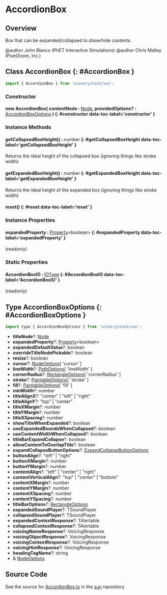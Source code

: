 # AccordionBox

## Overview

Box that can be expanded/collapsed to show/hide contents.

@author John Blanco (PhET Interactive Simulations)
@author Chris Malley (PixelZoom, Inc.)

## Class AccordionBox {: #AccordionBox }


```js
import { AccordionBox } from 'scenerystack/sun';
```
### Constructor

#### new AccordionBox( contentNode : <span style="font-weight: 400;">[Node](../scenery/Node.md)</span>, providedOptions? : <span style="font-weight: 400;">[AccordionBoxOptions](../sun/AccordionBox.md#AccordionBoxOptions)</span> ) {: #constructor data-toc-label='constructor' }

### Instance Methods

#### getCollapsedBoxHeight() : <span style="font-weight: 400;"><span style="color: hsla(calc(var(--md-hue) + 180deg),80%,40%,1);">number</span></span> {: #getCollapsedBoxHeight data-toc-label='getCollapsedBoxHeight' }

Returns the ideal height of the collapsed box (ignoring things like stroke width)

#### getExpandedBoxHeight() : <span style="font-weight: 400;"><span style="color: hsla(calc(var(--md-hue) + 180deg),80%,40%,1);">number</span></span> {: #getExpandedBoxHeight data-toc-label='getExpandedBoxHeight' }

Returns the ideal height of the expanded box (ignoring things like stroke width)

#### reset() {: #reset data-toc-label='reset' }

### Instance Properties

#### expandedProperty : <span style="font-weight: 400;">[Property](../axon/Property.md)&lt;<span style="color: hsla(calc(var(--md-hue) + 180deg),80%,40%,1);">boolean</span>&gt;</span> {: #expandedProperty data-toc-label='expandedProperty' }

(readonly)

### Static Properties

#### AccordionBoxIO : <span style="font-weight: 400;">[IOType](../tandem/IOType.md)</span> {: #AccordionBoxIO data-toc-label='AccordionBoxIO' }

(readonly)



## Type AccordionBoxOptions {: #AccordionBoxOptions }


```js
import type { AccordionBoxOptions } from 'scenerystack/sun';
```
- **titleNode**?: [Node](../scenery/Node.md)
- **expandedProperty**?: [Property](../axon/Property.md)&lt;<span style="color: hsla(calc(var(--md-hue) + 180deg),80%,40%,1);">boolean</span>&gt;
- **expandedDefaultValue**?: <span style="color: hsla(calc(var(--md-hue) + 180deg),80%,40%,1);">boolean</span>
- **overrideTitleNodePickable**?: <span style="color: hsla(calc(var(--md-hue) + 180deg),80%,40%,1);">boolean</span>
- **resize**?: <span style="color: hsla(calc(var(--md-hue) + 180deg),80%,40%,1);">boolean</span>
- **cursor**?: [NodeOptions](../scenery/Node.md#NodeOptions)[ 'cursor' ]
- **lineWidth**?: [PathOptions](../scenery/Path.md#PathOptions)[ 'lineWidth' ]
- **cornerRadius**?: [RectangleOptions](../scenery/Rectangle.md#RectangleOptions)[ 'cornerRadius' ]
- **stroke**?: [PaintableOptions](../scenery/Paintable.md#PaintableOptions)[ 'stroke' ]
- **fill**?: [PaintableOptions](../scenery/Paintable.md#PaintableOptions)[ 'fill' ]
- **minWidth**?: <span style="color: hsla(calc(var(--md-hue) + 180deg),80%,40%,1);">number</span>
- **titleAlignX**?: "center" | "left" | "right"
- **titleAlignY**?: "top" | "center"
- **titleXMargin**?: <span style="color: hsla(calc(var(--md-hue) + 180deg),80%,40%,1);">number</span>
- **titleYMargin**?: <span style="color: hsla(calc(var(--md-hue) + 180deg),80%,40%,1);">number</span>
- **titleXSpacing**?: <span style="color: hsla(calc(var(--md-hue) + 180deg),80%,40%,1);">number</span>
- **showTitleWhenExpanded**?: <span style="color: hsla(calc(var(--md-hue) + 180deg),80%,40%,1);">boolean</span>
- **useExpandedBoundsWhenCollapsed**?: <span style="color: hsla(calc(var(--md-hue) + 180deg),80%,40%,1);">boolean</span>
- **useContentWidthWhenCollapsed**?: <span style="color: hsla(calc(var(--md-hue) + 180deg),80%,40%,1);">boolean</span>
- **titleBarExpandCollapse**?: <span style="color: hsla(calc(var(--md-hue) + 180deg),80%,40%,1);">boolean</span>
- **allowContentToOverlapTitle**?: <span style="color: hsla(calc(var(--md-hue) + 180deg),80%,40%,1);">boolean</span>
- **expandCollapseButtonOptions**?: [ExpandCollapseButtonOptions](../sun/ExpandCollapseButton.md#ExpandCollapseButtonOptions)
- **buttonAlign**?: "left" | "right"
- **buttonXMargin**?: <span style="color: hsla(calc(var(--md-hue) + 180deg),80%,40%,1);">number</span>
- **buttonYMargin**?: <span style="color: hsla(calc(var(--md-hue) + 180deg),80%,40%,1);">number</span>
- **contentAlign**?: "left" | "center" | "right"
- **contentVerticalAlign**?: "top" | "center" | "bottom"
- **contentXMargin**?: <span style="color: hsla(calc(var(--md-hue) + 180deg),80%,40%,1);">number</span>
- **contentYMargin**?: <span style="color: hsla(calc(var(--md-hue) + 180deg),80%,40%,1);">number</span>
- **contentXSpacing**?: <span style="color: hsla(calc(var(--md-hue) + 180deg),80%,40%,1);">number</span>
- **contentYSpacing**?: <span style="color: hsla(calc(var(--md-hue) + 180deg),80%,40%,1);">number</span>
- **titleBarOptions**?: [RectangleOptions](../scenery/Rectangle.md#RectangleOptions)
- **expandedSoundPlayer**?: TSoundPlayer
- **collapsedSoundPlayer**?: TSoundPlayer
- **expandedContextResponse**?: TAlertable
- **collapsedContextResponse**?: TAlertable
- **voicingNameResponse**?: VoicingResponse
- **voicingObjectResponse**?: VoicingResponse
- **voicingContextResponse**?: VoicingResponse
- **voicingHintResponse**?: VoicingResponse
- **headingTagName**?: <span style="color: hsla(calc(var(--md-hue) + 180deg),80%,40%,1);">string</span>
- &amp; [NodeOptions](../scenery/Node.md#NodeOptions)




## Source Code

See the source for [AccordionBox.ts](https://github.com/phetsims/sun/blob/main/js/AccordionBox.ts) in the [sun](https://github.com/phetsims/sun) repository.
